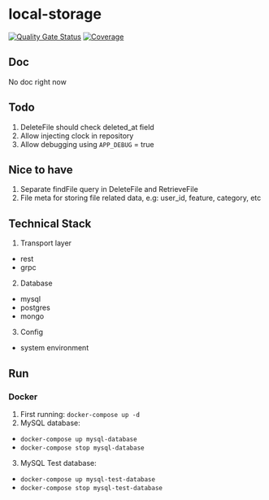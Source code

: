 # local-storage

[![Quality Gate Status](https://sonarcloud.io/api/project_badges/measure?project=go-seidon_local&metric=alert_status)](https://sonarcloud.io/summary/new_code?id=go-seidon_local)
[![Coverage](https://sonarcloud.io/api/project_badges/measure?project=go-seidon_local&metric=coverage)](https://sonarcloud.io/summary/new_code?id=go-seidon_local)

## Doc
No doc right now

## Todo
1. DeleteFile should check deleted_at field
2. Allow injecting clock in repository
3. Allow debugging using `APP_DEBUG` = true

## Nice to have
1. Separate findFile query in DeleteFile and RetrieveFile
2. File meta for storing file related data, e.g: user_id, feature, category, etc

## Technical Stack
1. Transport layer
- rest
- grpc
2. Database
- mysql
- postgres
- mongo
3. Config
- system environment

## Run
### Docker
1. First running: `docker-compose up -d`
2. MySQL database: 
- `docker-compose up mysql-database`
- `docker-compose stop mysql-database`
3. MySQL Test database:
- `docker-compose up mysql-test-database`
- `docker-compose stop mysql-test-database`
